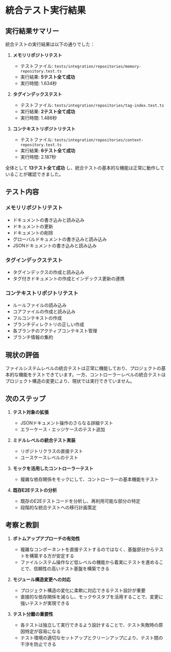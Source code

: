# 統合テスト実行結果

## 実行結果サマリー

統合テストの実行結果は以下の通りでした：

1. **メモリリポジトリテスト**
   - テストファイル: `tests/integration/repositories/memory-repository.test.ts`
   - 実行結果: **5テスト全て成功**
   - 実行時間: 1.634秒

2. **タグインデックステスト**
   - テストファイル: `tests/integration/repositories/tag-index.test.ts`
   - 実行結果: **2テスト全て成功**
   - 実行時間: 1.486秒

3. **コンテキストリポジトリテスト**
   - テストファイル: `tests/integration/repositories/context-repository.test.ts`
   - 実行結果: **6テスト全て成功**
   - 実行時間: 2.187秒

全体として **13テスト全て成功** し、統合テストの基本的な機能は正常に動作していることが確認できました。

## テスト内容

### メモリリポジトリテスト

- ドキュメントの書き込みと読み込み
- ドキュメントの更新
- ドキュメントの削除
- グローバルドキュメントの書き込みと読み込み
- JSONドキュメントの書き込みと読み込み

### タグインデックステスト

- タグインデックスの作成と読み込み
- タグ付きドキュメントの作成とインデックス更新の連携

### コンテキストリポジトリテスト

- ルールファイルの読み込み
- コアファイルの作成と読み込み
- フルコンテキストの作成
- ブランチディレクトリの正しい作成
- 各ブランチのアクティブコンテキスト管理
- ブランチ情報の集約

## 現状の評価

ファイルシステムレベルの統合テストは正常に機能しており、プロジェクトの基本的な機能をテストできています。一方、コントローラーレベルの統合テストはプロジェクト構造の変更により、現状では実行できていません。

## 次のステップ

1. **テスト対象の拡張**
   - JSONドキュメント操作のさらなる詳細テスト
   - エラーケース・エッジケースのテスト追加

2. **ミドルレベルの統合テスト実装**
   - リポジトリクラスの直接テスト
   - ユースケースレベルのテスト

3. **モックを活用したコントローラーテスト**
   - 複雑な依存関係をモックにして、コントローラーの基本機能をテスト

4. **既存E2Eテストの分析**
   - 既存のE2Eテストコードを分析し、再利用可能な部分の特定
   - 段階的な統合テストへの移行計画策定

## 考察と教訓

1. **ボトムアップアプローチの有効性**
   - 複雑なコンポーネントを直接テストするのではなく、基盤部分からテストを構築する方が安定する
   - ファイルシステム操作など低レベルの機能から着実にテストを進めることで、信頼性の高いテスト基盤を構築できる

2. **モジュール構造変更への対応**
   - プロジェクト構造の変化に柔軟に対応できるテスト設計が重要
   - 直接的な依存関係を減らし、モックやスタブを活用することで、変更に強いテストが実現できる

3. **テスト分離の重要性**
   - 各テストは独立して実行できるよう設計することで、テスト失敗時の原因特定が容易になる
   - テスト環境の適切なセットアップとクリーンアップにより、テスト間の干渉を防止できる
